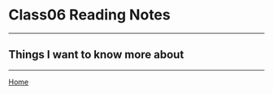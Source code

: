 # Class06 Reading Notes

----

## Things I want to know more about

----
[Home](https://github.com/MISalz/401_Reading_Notes/blob/main/README.md)